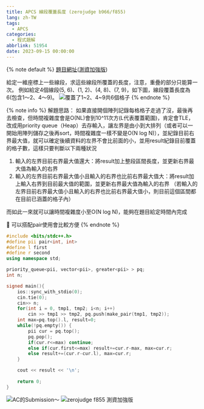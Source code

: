 ```yaml
---
title: APCS 線段覆蓋長度 (zerojudge b966/f855)
lang: zh-TW
tags:
  - APCS
categories:
  - 程式題解
abbrlink: 51954
date: 2023-09-15 00:00:00
---
```


{% note default %}
[題目網址](https://zerojudge.tw/ShowProblem?problemid=b966)([測資加強版](https://zerojudge.tw/ShowProblem?problemid=f855))

給定一維座標上一些線段，求這些線段所覆蓋的長度，注意，重疊的部分只能算一次。
例如給定4個線段(5, 6)、(1, 2)、(4, 8)、(7, 9)，如下圖，線段覆蓋長度為6(包含1～2、4～9)。
![覆蓋了1~2、4~9共6個格子](https://i.imgur.com/Oq742JS.png)
{% endnote %}
<!--more-->

{% note info %}
解題思路：
如果直接開個陣列記錄每格格子走過了沒，最後再去檢查，但時間複雜度會是O(NL)會到10^11次方(L代表覆蓋範圍)，肯定會TLE，改成用priority queue（Heap）去存輸入，讓左界是由小到大排列（或者可以一開始用陣列儲存之後再sort，時間複雜度一樣不變是O(N log N)），並紀錄目前右界最大值，就可以確定後續資料的左界不會比前面的小，並用result紀錄目前覆蓋的格子數，這樣只要判斷以下兩種狀況

1. 輸入的左界目前右界最大值還大：將result加上整段區間長度，並更新右界最大值為輸入的右界
2. 輸入的左界目前右界最大值小且輸入的右界也比前右界最大值大：將result加上輸入右界到目前最大值的範圍，並更新右界最大值為輸入的右界
（若輸入的左界目前右界最大值小且輸入的右界也比前右界最大值小，則目前這個區間都在目前已涵蓋的格子內）

而如此一來就可以讓時間複雜度小至O(N log N)，能夠在題目給定時間內完成

🌟 可以搭配pair使用會比較方便
{% endnote %}

```c++ APCS 線段覆蓋長度 
#include <bits/stdc++.h>
#define pii pair<int, int>
#define l first
#define r second
using namespace std;

priority_queue<pii, vector<pii>, greater<pii> > pq;
int n;

signed main(){
    ios::sync_with_stdio(0);
    cin.tie(0);
    cin>> n;
    for(int i = 0, tmp1, tmp2; i<n; i++)
        cin >> tmp1 >> tmp2, pq.push(make_pair(tmp1, tmp2));
    int max=pq.top().l, result=0;
    while(!pq.empty()) {
        pii cur = pq.top();
        pq.pop();
        if(cur.r<=max) continue;
        else if(cur.first<=max) result+=cur.r-max, max=cur.r;
        else result+=(cur.r-cur.l), max=cur.r;
    }

    cout << result << '\n';
    
    return 0;
}

```

![AC的Submission～](https://i.imgur.com/iXeRWtQ.png)
![zerojudge f855 測資加強版](https://i.imgur.com/f5e2FHF.png)
